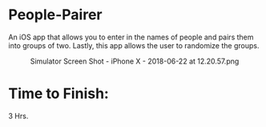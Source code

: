 # People-Pairer
An iOS app that allows you to enter in the names of people and pairs them into groups of two. Lastly, this app allows the user to randomize the groups.

<p align="center">
  Simulator Screen Shot - iPhone X - 2018-06-22 at 12.20.57.png
</p>

# Time to Finish:
3 Hrs.

